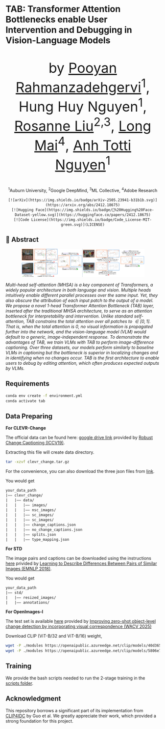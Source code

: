 # TAB: Transformer Attention Bottlenecks enable User Intervention and Debugging in Vision-Language Models

<div align="center">    
    <p style="font-size: 45px;"> by 
        <a href="https://pooyanrg.me">Pooyan Rahmanzadehgervi</a><sup>1</sup>, 
        <a>Hung Huy Nguyen</a><sup>1</sup>, 
        <a href="https://rosanneliu.com/">Rosanne Liu</a><sup>2,3</sup>, 
        <a href="https://mai-t-long.com/">Long Mai</a><sup>4</sup>, 
        <a href="https://anhnguyen.me/research/">Anh Totti Nguyen</a><sup>1</sup>
    </p>
    <p>
        <sup>1</sup>Auburn University, 
        <sup>2</sup>Google DeepMind,
        <sup>3</sup>ML Collective,
        <sup>4</sup>Adobe Research
    </p>

    [![arXiv](https://img.shields.io/badge/arXiv-2505.23941-b31b1b.svg)](https://arxiv.org/abs/2412.18675)
    [![Hugging Face](https://img.shields.io/badge/🤗%20Hugging%20Face-Dataset-yellow.svg)](https://huggingface.co/papers/2412.18675)
    [![Code License](https://img.shields.io/badge/Code_License-MIT-green.svg)](LICENSE)
    
</div>



## 📌 Abstract

<p align="center">
  <!-- Insert key figure from your paper here -->
  <img src="./combinedTeaser.pdf" alt="attention intervention in TAB overview" width="80%"/>
</p>

*Multi-head self-attention (MHSA) is a key component of Transformers, a widely popular architecture in both language and vision.
Multiple heads intuitively enable different parallel processes over the same input. 
Yet, they also obscure the attribution of each input patch to the output of a model.
We propose a novel 1-head Transformer Attention Bottleneck (TAB) layer, inserted after the traditional MHSA architecture, to serve as an attention bottleneck for interpretability and intervention.
Unlike standard self-attention, TAB constrains the total attention over all patches to $\in [0, 1]$.
That is, when the total attention is 0, no visual information is propagated further into the network, and the vision-language model (VLM) would default to a generic, image-independent response.
To demonstrate the advantages of TAB, we train VLMs with TAB to perform image-difference captioning.
Over three datasets, our models perform similarly to baseline VLMs in captioning but the bottleneck is superior in localizing changes and in identifying when no changes occur.
TAB is the first architecture to enable users to debug by editing attention, which often produces expected outputs by VLMs.*




## Requirements

```sh
conda env create -f environment.yml
conda activate tab
```


## Data Preparing

**For CLEVR-Change**

The official data can be found here: [google drive link](https://drive.google.com/file/d/1HJ3gWjaUJykEckyb2M0MB4HnrJSihjVe/view) provided by [Robust Change Captioning (ICCV19)](https://github.com/Seth-Park/RobustChangeCaptioning). 

Extracting this file will create data directory.

```sh
tar -xzvf clevr_change.tar.gz
```

For the convenience, you can also download the three json files from [link](https://drive.google.com/drive/folders/1g8QD6Y3La8cIamE7jeSSlXTw8G3r5Q8o?usp=sharing).

You would get

```
your_data_path
|–– clevr_change/
|   |–– data/
|   |   |–– images/
|   |   |–– nsc_images/
|   |   |–– sc_images/
|   |   |–– sc_images/
|   |   |–– change_captions.json
|   |   |–– no_change_captions.json
|   |   |–– splits.json
|   |   |–– type_mapping.json
```

**For STD**

The image pairs and captions can be downloaded using the instructions [here](https://github.com/harsh19/spot-the-diff/blob/master/data/get_images.txt) privided by [Learning to Describe Differences Between Pairs of Similar Images (EMNLP 2018)](https://github.com/harsh19/spot-the-diff).

You would get

```
your_data_path
|–– std/
|   |–– resized_images/
|   |–– annotations/
```


**For OpenImages-I**

The test set is available [here](https://huggingface.co/datasets/XAI/OpenImages-Inpainted) provided by [Improving zero-shot object-level change detection by incorporating visual correspondence (WACV 2025)](https://arxiv.org/pdf/2501.05555)


Download CLIP (ViT-B/32 and ViT-B/16) weight,
```sh
wget -P ./modules https://openaipublic.azureedge.net/clip/models/40d365715913c9da98579312b702a82c18be219cc2a73407c4526f58eba950af/ViT-B-32.pt
wget -P ./modules https://openaipublic.azureedge.net/clip/models/5806e77cd80f8b59890b7e101eabd078d9fb84e6937f9e85e4ecb61988df416f/ViT-B-16.pt
```


## Training

We provide the bash scripts needed to run the 2-stage training in the [scripts folder](https://github.com/anguyen8/TAB/tree/main/scripts).






## Acknowledgment

This repository borrows a significant part of its implementation from [CLIP4IDC](https://github.com/sushizixin/CLIP4IDC) by Guo et al. We greatly appreciate their work, which provided a strong foundation for this project.
